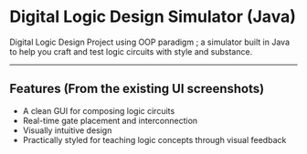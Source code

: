 #  Digital Logic Design Simulator (Java)

Digital Logic Design Project using OOP paradigm ; a simulator built in Java to help you craft and test logic circuits with style and substance.

---

##  Features (From the existing UI screenshots)

- A clean GUI for composing logic circuits
- Real-time gate placement and interconnection
- Visually intuitive design 
- Practically styled for teaching logic concepts through visual feedback



